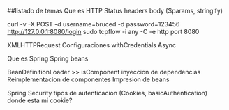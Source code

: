 
##listado de temas
Que es HTTP
  Status
  headers
  body ($params, stringify)

  curl -v -X POST -d username=bruced -d password=123456 http://127.0.0.1:8080/login
  sudo tcpflow -i any -C -e http port 8080

  XMLHTTPRequest
  Configuraciones
    withCredentials
    Async
    

  
Que es Spring
Spring beans 
  
  BeanDefinitionLoader >> isComponent
  inyeccion de dependencias
  Reimplementacion de componentes
  Impresion de beans

Spring Security
  tipos de autenticacion (Cookies, basicAuthentication)
  donde esta mi cookie?
